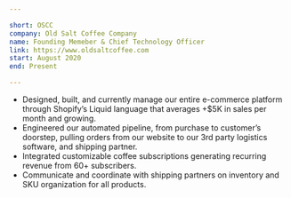 ```yaml
---

short: OSCC
company: Old Salt Coffee Company
name: Founding Memeber & Chief Technology Officer
link: https://www.oldsaltcoffee.com
start: August 2020
end: Present

---
```


- Designed, built, and currently manage our entire e-commerce platform through Shopify’s Liquid language that averages +$5K in sales per month and growing.
- Engineered our automated pipeline, from purchase to customer’s doorstep, pulling orders from our website to our 3rd party logistics software, and shipping partner.
- Integrated customizable coffee subscriptions generating recurring revenue from 60+ subscribers.
- Communicate and coordinate with shipping partners on inventory and SKU organization for all products. 